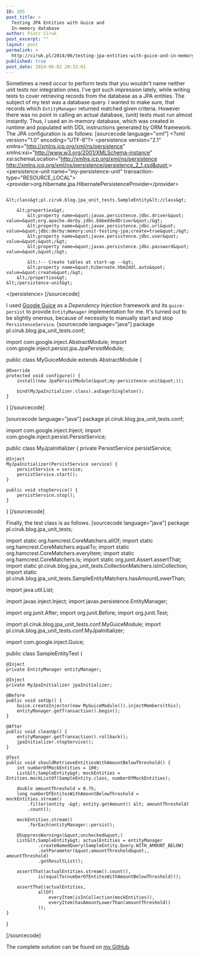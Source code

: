 ```yaml
---
ID: 205
post_title: >
  Testing JPA Entities with Guice and
  In-memory database
author: Piotr Ciruk
post_excerpt: ""
layout: post
permalink: >
  http://ciruk.pl/2014/06/testing-jpa-entities-with-guice-and-in-memory-database/
published: true
post_date: 2014-06-02 20:33:01
---
```

Sometimes a need occur to perform tests that you wouldn't name neither unit tests nor integration ones. I've got such impression lately, while writing tests to cover retrieving records from the database as a JPA entities.
The subject of my test was a database query. I wanted to make sure, that records which <code>EntityManager</code> returned matched given criteria. However there was no point in calling an actual database, (unit) tests must run almost instantly.
Thus, I used an in-memory database, which was created in runtime and populated with DDL instructions generated by ORM framework.
The JPA configuration is as follows:
[sourcecode language="xml"]
&lt;?xml version=&quot;1.0&quot; encoding=&quot;UTF-8&quot;?&gt;
&lt;persistence version=&quot;2.1&quot; xmlns=&quot;http://xmlns.jcp.org/xml/ns/persistence&quot; xmlns:xsi=&quot;http://www.w3.org/2001/XMLSchema-instance&quot; xsi:schemaLocation=&quot;http://xmlns.jcp.org/xml/ns/persistence http://xmlns.jcp.org/xml/ns/persistence/persistence_2_1.xsd&quot;&gt;
	&lt;persistence-unit name=&quot;my-persistence-unit&quot; transaction-type=&quot;RESOURCE_LOCAL&quot;&gt;
		&lt;provider&gt;org.hibernate.jpa.HibernatePersistenceProvider&lt;/provider&gt;
		
		&lt;class&gt;pl.ciruk.blog.jpa_unit_tests.SampleEntity&lt;/class&gt;
		
		&lt;properties&gt;
			&lt;property name=&quot;javax.persistence.jdbc.driver&quot; value=&quot;org.apache.derby.jdbc.EmbeddedDriver&quot;/&gt;
			&lt;property name=&quot;javax.persistence.jdbc.url&quot; value=&quot;jdbc:derby:memory:unit-testing-jpa;create=true&quot;/&gt;
			&lt;property name=&quot;javax.persistence.jdbc.user&quot; value=&quot;&quot;/&gt;
			&lt;property name=&quot;javax.persistence.jdbc.password&quot; value=&quot;&quot;/&gt;
			
			&lt;!-- Create tables at start-up --&gt;
			&lt;property name=&quot;hibernate.hbm2ddl.auto&quot; value=&quot;create&quot;/&gt;
		&lt;/properties&gt;
	&lt;/persistence-unit&gt;
&lt;/persistence&gt;
[/sourcecode]

I used <a href="https://code.google.com/p/google-guice/" target="_blank">Google Guice</a> as a <em>Dependency Injection</em> framework and its <code>guice-persist</code> to provide <code>EntityManager</code> implementation for me.
It's turned out to be slightly onerous, because of necessity to manually start and stop <code>PersistenceService</code>.
[sourcecode language="java"]
package pl.ciruk.blog.jpa_unit_tests.conf;

import com.google.inject.AbstractModule;
import com.google.inject.persist.jpa.JpaPersistModule;

public class MyGuiceModule extends AbstractModule {

	@Override
	protected void configure() {
		install(new JpaPersistModule(&quot;my-persistence-unit&quot;));
		
		bind(MyJpaInitializer.class).asEagerSingleton();
	}
}
[/sourcecode]

[sourcecode language="java"]
package pl.ciruk.blog.jpa_unit_tests.conf;

import com.google.inject.Inject;
import com.google.inject.persist.PersistService;

public class MyJpaInitializer {
	private PersistService persistService;
	
	@Inject
	MyJpaInitializer(PersistService service) {
		persistService = service;
		persistService.start();
	}
	
	public void stopService() {
		persistService.stop();
	}
}
[/sourcecode]

Finally, the test class is as follows. 
[sourcecode language="java"]
package pl.ciruk.blog.jpa_unit_tests;

import static org.hamcrest.CoreMatchers.allOf;
import static org.hamcrest.CoreMatchers.equalTo;
import static org.hamcrest.CoreMatchers.everyItem;
import static org.hamcrest.CoreMatchers.is;
import static org.junit.Assert.assertThat;
import static pl.ciruk.blog.jpa_unit_tests.CollectionMatchers.isInCollection;
import static pl.ciruk.blog.jpa_unit_tests.SampleEntityMatchers.hasAmountLowerThan;

import java.util.List;

import javax.inject.Inject;
import javax.persistence.EntityManager;

import org.junit.After;
import org.junit.Before;
import org.junit.Test;

import pl.ciruk.blog.jpa_unit_tests.conf.MyGuiceModule;
import pl.ciruk.blog.jpa_unit_tests.conf.MyJpaInitializer;

import com.google.inject.Guice;

public class SampleEntityTest {

	@Inject
	private EntityManager entityManager;
	
	@Inject
	private MyJpaInitializer jpaInitializer;
	
	@Before
	public void setUp() {
		Guice.createInjector(new MyGuiceModule()).injectMembers(this);
		entityManager.getTransaction().begin();
	}
	
	@After
	public void cleanUp() {
		entityManager.getTransaction().rollback();
		jpaInitializer.stopService();
	}
	
	@Test
	public void shouldRetrieveEntitiesWithAmountBelowThreshold() {
		int numberOfMockEntities = 100;
		List&lt;SampleEntity&gt; mockEntities = Entities.mockListOf(SampleEntity.class, numberOfMockEntities);
		
		double amountThreshold = 0.75;
		long numberOfEntitesWithAmountBelowThreshold = mockEntities.stream()
			.filter(entity -&gt; entity.getAmount() &lt; amountThreshold)
			.count();
		
		mockEntities.stream()
			.forEach(entityManager::persist);
	
		@SuppressWarnings(&quot;unchecked&quot;)
		List&lt;SampleEntity&gt; actualEntities = entityManager
				.createNamedQuery(SampleEntity.Query.WITH_AMOUNT_BELOW)
				.setParameter(&quot;amountThreshold&quot;, amountThreshold)
				.getResultList();
		
		assertThat(actualEntities.stream().count(), 
				is(equalTo(numberOfEntitesWithAmountBelowThreshold)));
		
		assertThat(actualEntities, 
				allOf(
					everyItem(isInCollection(mockEntities)),
					everyItem(hasAmountLowerThan(amountThreshold))
				));
	}
}

[/sourcecode]

The complete solution can be found on <a href="https://github.com/cpiotr/blog/tree/master/blog-code/src/test/java/pl/ciruk/blog/jpa_unit_tests" target="_blank">my GitHub</a>.